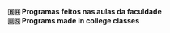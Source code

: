 <b> 🇧🇷 Programas feitos nas aulas da faculdade</b><br>
<b> 🇺🇸 Programs made in college classes</b>

